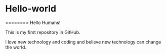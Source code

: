 # Hello-world
========
Hello Humans!

This is my first repository in GitHub.

I love new technology and coding and believe new technology can change the world.



